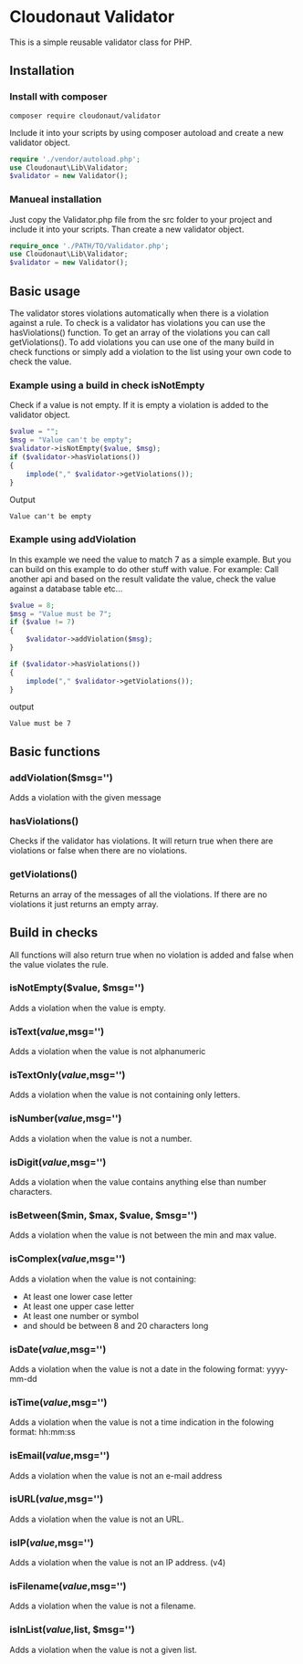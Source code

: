 # Cloudonaut Validator

This is a simple reusable validator class for PHP.

## Installation

### Install with composer
```
composer require cloudonaut/validator
```

Include it into your scripts by using composer autoload and create a new validator object.
```php
require './vendor/autoload.php';
use Cloudonaut\Lib\Validator;
$validator = new Validator();
```

### Manueal installation
Just copy the Validator.php file from the src folder to your project and include it into your scripts. Than create a new validator object.

```php
require_once './PATH/TO/Validator.php';
use Cloudonaut\Lib\Validator;
$validator = new Validator();
```

## Basic usage

The validator stores violations automatically when there is a violation against a rule. 
To check is a validator has violations you can use the hasViolations() function. To get an array of the violations you can call getViolations().
To add violations you can use one of the many build in check functions or simply add a violation to the list using your own code to check the value.

### Example using a build in check isNotEmpty
Check if a value is not empty. If it is empty a violation is added to the validator object.

```php
$value = "";
$msg = "Value can't be empty";
$validator->isNotEmpty($value, $msg);
if ($validator->hasViolations())
{
    implode("," $validator->getViolations());
}
```
Output
```
Value can't be empty
```

### Example using addViolation
In this example we need the value to match 7 as a simple example. But you can build on this example to do other stuff with value. For example: Call another api and based on the result validate the value, check the value against a database table etc...

```php
$value = 8;
$msg = "Value must be 7";
if ($value != 7)
{
    $validator->addViolation($msg);
}

if ($validator->hasViolations())
{
    implode("," $validator->getViolations());
}
```
output
```
Value must be 7
```
## Basic functions

### addViolation($msg='')
Adds a violation with the given message

### hasViolations()
Checks if the validator has violations. It will return true when there are violations or false when there are no violations.

### getViolations()
Returns an array of the messages of all the violations. If there are no violations it just returns an empty array.

## Build in checks
All functions will also return true when no violation is added and false when the value violates the rule.

### isNotEmpty($value, $msg='')
Adds a violation when the value is empty.

### isText($value,$msg='')
Adds a violation when the value is not alphanumeric

### isTextOnly($value,$msg='')
Adds a violation when the value is not containing only letters.

### isNumber($value,$msg='')
Adds a violation when the value is not a number.

### isDigit($value,$msg='')
Adds a violation when the value contains anything else than number characters.

### isBetween($min, $max, $value, $msg='')
Adds a violation when the value is not between the min and max value.

### isComplex($value,$msg='')
Adds a violation when the value is not containing:
* At least one lower case letter
* At least one upper case letter
* At least one number or symbol
* and should be between 8 and 20 characters long

### isDate($value,$msg='')
Adds a violation when the value is not a date in the folowing format: yyyy-mm-dd

### isTime($value,$msg='')
Adds a violation when the value is not a time indication in the folowing format: hh:mm:ss

### isEmail($value,$msg='')
Adds a violation when the value is not an e-mail address

### isURL($value,$msg='')
Adds a violation when the value is not an URL.

### isIP($value,$msg='')
Adds a violation when the value is not an IP address. (v4)

### isFilename($value,$msg='')
Adds a violation when the value is not a filename.

### isInList($value,$list, $msg='')
Adds a violation when the value is not a given list.